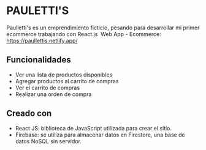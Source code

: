 # PAULETTI'S 
Paulletti's es un emprendimiento ficticio, pesando para desarrollar mi primer ecommerce trabajando con React.js 
Web App - Ecommerce: https://paullettis.netlify.app/


## Funcionalidades
- Ver una lista de productos disponibles
- Agregar productos al carrito de compras
- Ver el carrito de compras
- Realizar una orden de compra

## Creado con 

- React JS: biblioteca de JavaScript utilizada para crear el sitio.
- Firebase: se utiliza para almacenar datos en Firestore, una base de datos NoSQL sin servidor.
